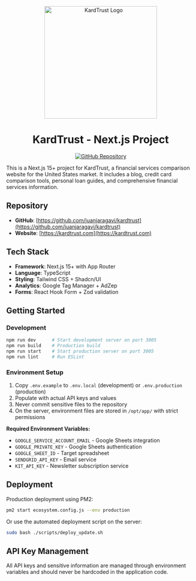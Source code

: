 <div align="center">
  <img src="https://media.topfinanzas.com/images/kardtrust/kardtrust-logo-clear.png" alt="KardTrust Logo" width="300">
  
  # KardTrust - Next.js Project

[![GitHub Repository](https://img.shields.io/badge/GitHub-kardtrust-blue?logo=github)](https://github.com/juanjaragavi/kardtrust)

</div>

This is a Next.js 15+ project for KardTrust, a financial services comparison website for the United States market. It includes a blog, credit card comparison tools, personal loan guides, and comprehensive financial services information.

## Repository

- **GitHub**: [https://github.com/juanjaragavi/kardtrust](https://github.com/juanjaragavi/kardtrust)
- **Website**: [https://kardtrust.com](https://kardtrust.com)

## Tech Stack

- **Framework**: Next.js 15+ with App Router
- **Language**: TypeScript
- **Styling**: Tailwind CSS + Shadcn/UI
- **Analytics**: Google Tag Manager + AdZep
- **Forms**: React Hook Form + Zod validation

## Getting Started

### Development

```bash
npm run dev      # Start development server on port 3005
npm run build    # Production build
npm run start    # Start production server on port 3005
npm run lint     # Run ESLint
```

### Environment Setup

1. Copy `.env.example` to `.env.local` (development) or `.env.production` (production)
2. Populate with actual API keys and values
3. Never commit sensitive files to the repository
4. On the server, environment files are stored in `/opt/app/` with strict permissions

**Required Environment Variables:**

- `GOOGLE_SERVICE_ACCOUNT_EMAIL` - Google Sheets integration
- `GOOGLE_PRIVATE_KEY` - Google Sheets authentication
- `GOOGLE_SHEET_ID` - Target spreadsheet
- `SENDGRID_API_KEY` - Email service
- `KIT_API_KEY` - Newsletter subscription service

## Deployment

Production deployment using PM2:

```bash
pm2 start ecosystem.config.js --env production
```

Or use the automated deployment script on the server:

```bash
sudo bash ./scripts/deploy_update.sh
```

## API Key Management

All API keys and sensitive information are managed through environment variables and should never be hardcoded in the application code.
